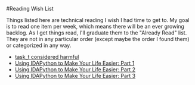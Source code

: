 #Reading Wish List

Things listed here are technical reading I wish I had time to get to. My goal is to read one item per week, which means there will be an ever growing backlog. As I get things read, I'll graduate them to the "Already Read" list. They are not in any particular order (except maybe the order I found them) or categorized in any way.

- [task_t considered harmful](https://googleprojectzero.blogspot.com/2016/10/taskt-considered-harmful.html)
- [Using IDAPython to Make Your Life Easier: Part 1](http://researchcenter.paloaltonetworks.com/2015/12/using-idapython-to-make-your-life-easier-part-1/)
- [Using IDAPython to Make Your Life Easier: Part 2](http://researchcenter.paloaltonetworks.com/2015/12/using-idapython-to-make-your-life-easier-part-2/)
- [Using IDAPython to Make Your Life Easier: Part 3](http://researchcenter.paloaltonetworks.com/2016/01/using-idapython-to-make-your-life-easier-part-3/)
